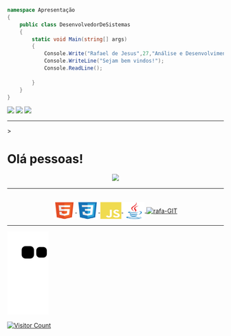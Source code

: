 ```C#
namespace Apresentação
{
    public class DesenvolvedorDeSistemas
    {
        static void Main(string[] args)
        {
            Console.Write("Rafael de Jesus",27,"Análise e Desenvolvimento de Sistemas (4º Semestre | Estácio)",true");
            Console.WriteLine("Sejam bem vindos!");
            Console.ReadLine();

        }
    }
}

```
<div class="links">
    <a href="wa.me/5585982350899"><img src="https://img.shields.io/badge/WhatsApp-25D366?style=for-the-badge&logo=whatsapp&logoColor=white"></a>
    <a href="mailto:dejerafa@gmail.com"><img src="https://img.shields.io/badge/Gmail-D14836?style=for-the-badge&logo=gmail&logoColor=white"></a>
    <a href="https://www.linkedin.com/in/rafaeldeje/"><img src="https://img.shields.io/badge/LinkedIn-0077B5?style=for-the-badge&logo=linkedin&logoColor=white"></a>
</div> <hr>


<div class="Ola" <a href="https://linkedin.com/in/rafaeldeje">>
    <h1 <img src="https://instagram.ffor14-1.fna.fbcdn.net/v/t51.2885-15/284882922_972655826744862_652353116817574721_n.jpg?stp=dst-jpg_e35&_nc_ht=instagram.ffor14-1.fna.fbcdn.net&_nc_cat=106&_nc_ohc=EzyNvWuVassAX_fEwWB&edm=ABmJApABAAAA&ccb=7-5&ig_cache_key=Mjg1MDQzOTU2MTk3NDcxNjc3Ng%3D%3D.2-ccb7-5&oh=00_AfDnhSWeSW6HoSWo3UuE8T-OhTW-meuz5zimbxkvPv2lHw&oe=643C662F&_nc_sid=6136e7" align="left" width="150" height="150">
        Olá pessoas!
    </h1>
</div>

<div class="Contador de coisinhas" align="center">
 <a href="https://www.github.com/rafaeldeje/"><img height="180em" withd="140em" src="https://github-readme-stats.vercel.app/api/top-langs/?username=rafaeldeje&layout=compact&langs_count=7&theme=synthwave"/>
</div> <hr>

 <div class="Os Icones" align="center" style="display: inline_block"><br>  
  <img align="center" alt="rafa-HTML" height="40" width="50" src="https://raw.githubusercontent.com/devicons/devicon/master/icons/html5/html5-original.svg">
  <img align="center" alt="rafa-CSS" height="40" width="50" src="https://raw.githubusercontent.com/devicons/devicon/master/icons/css3/css3-original.svg">
  <img align="center" alt="rafa-Js" height="40" width="50" src="https://raw.githubusercontent.com/devicons/devicon/master/icons/javascript/javascript-plain.svg">
  <img align="center" alt="rafa-java" height="40" width="50" src="https://raw.githubusercontent.com/devicons/devicon/master/icons/java/java-original.svg">
 <img align="center" alt="rafa-GIT" height="40" width="50" src="https://cdn.jsdelivr.net/gh/devicons/devicon/icons/git/git-original.svg">
 </div>

 </p>

  <hr>  
  
  ![Snake animation](https://github.com/rafaeldeje/rafaeldeje/blob/output/github-contribution-grid-snake.svg)

  ![Visitor Count](https://profile-counter.glitch.me/rafaeldeje/count.svg)
</div>
